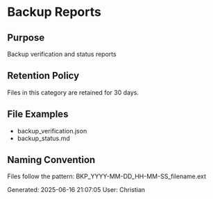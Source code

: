 # Backup Reports

## Purpose
Backup verification and status reports

## Retention Policy
Files in this category are retained for 30 days.

## File Examples
- backup_verification.json
- backup_status.md

## Naming Convention
Files follow the pattern: BKP_YYYY-MM-DD_HH-MM-SS_filename.ext

Generated: 2025-06-16 21:07:05
User: Christian

